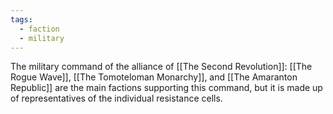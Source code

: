 ```yaml
---
tags:
  - faction
  - military
---
```

The military command of the alliance of [[The Second Revolution]]: [[The Rogue Wave]], [[The Tomoteloman Monarchy]], and [[The Amaranton Republic]] are the main factions supporting this command, but it is made up of representatives of the individual resistance cells. 